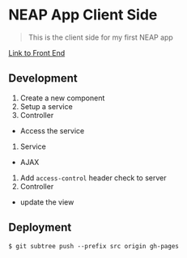 # NEAP App Client Side

> This is the client side for my first NEAP app

[Link to Front End](https://brandonb81.github.io/neap-client/)

## Development

1. Create a new component
1. Setup a service
1. Controller
  - Access the service
1. Service
  - AJAX
1. Add `access-control` header check to server
1. Controller
  - update the view

## Deployment

```
$ git subtree push --prefix src origin gh-pages
```
